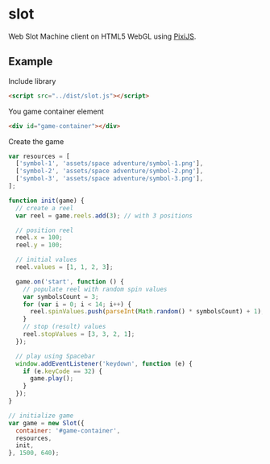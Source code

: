 # slot
Web Slot Machine client on HTML5 WebGL using [PixiJS](https://www.pixijs.com).

## Example
Include library
````html
<script src="../dist/slot.js"></script>
````
You game container element
````html
<div id="game-container"></div>
````
Create the game
````javascript
var resources = [
  ['symbol-1', 'assets/space adventure/symbol-1.png'],
  ['symbol-2', 'assets/space adventure/symbol-2.png'],
  ['symbol-3', 'assets/space adventure/symbol-3.png'],
];

function init(game) {
  // create a reel
  var reel = game.reels.add(3); // with 3 positions

  // position reel
  reel.x = 100;
  reel.y = 100;

  // initial values
  reel.values = [1, 1, 2, 3];

  game.on('start', function () {
    // populate reel with random spin values
    var symbolsCount = 3;
    for (var i = 0; i < 14; i++) {
      reel.spinValues.push(parseInt(Math.random() * symbolsCount) + 1);
    }
    // stop (result) values
    reel.stopValues = [3, 3, 2, 1];
  });

  // play using Spacebar
  window.addEventListener('keydown', function (e) {
    if (e.keyCode == 32) {
      game.play();
    }
  });
}

// initialize game
var game = new Slot({
  container: '#game-container',
  resources,
  init,
}, 1500, 640);
````
